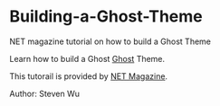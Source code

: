 Building-a-Ghost-Theme
======================

NET magazine tutorial on how to build a Ghost Theme 


Learn how to build a Ghost [Ghost](https://ghost.org/) Theme. 

This tutorail is provided by [NET Magazine](http://www.creativebloq.com/net-magazine).

Author: Steven Wu  